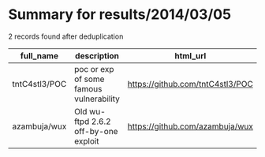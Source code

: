 
# Summary for results/2014/03/05
    
2 records found after deduplication

| full_name | description | html_url | matched_list | matched_count | pushed_at | size | stargazers_count | language | forks_count |
|---------------|-----------------------------------------|----------------------------------|-----------------------|-----------------|---------------------------|--------|--------------------|------------|---------------|
| tntC4stl3/POC | poc or exp of some famous vulnerability | https://github.com/tntC4stl3/POC | ['vulnerability poc'] | 1 | 2014-03-05 02:36:08+00:00 | 108 | 14 | Python | 8 |
| azambuja/wux | Old wu-ftpd 2.6.2 off-by-one exploit | https://github.com/azambuja/wux | ['exploit'] | 1 | 2014-03-05 04:51:32+00:00 | 120 | 1 | C | 0 |
